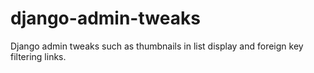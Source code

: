 django-admin-tweaks
===================

Django admin tweaks such as thumbnails in list display and foreign key filtering links.
